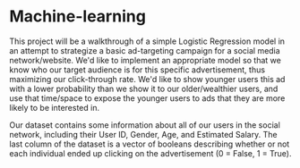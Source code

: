 # Machine-learning
This project will be a walkthrough of a simple Logistic Regression model in an attempt to strategize a basic ad-targeting campaign for a social media network/website. We'd like to implement an appropriate model so that we know who our target audience is for this specific advertisement, thus maximizing our click-through rate. We'd like to show younger users this ad with a lower probability than we show it to our older/wealthier users, and use that time/space to expose the younger users to ads that they are more likely to be interested in.

Our dataset contains some information about all of our users in the social network, including their User ID, Gender, Age, and Estimated Salary. The last column of the dataset is a vector of booleans describing whether or not each individual ended up clicking on the advertisement (0 = False, 1 = True). 
